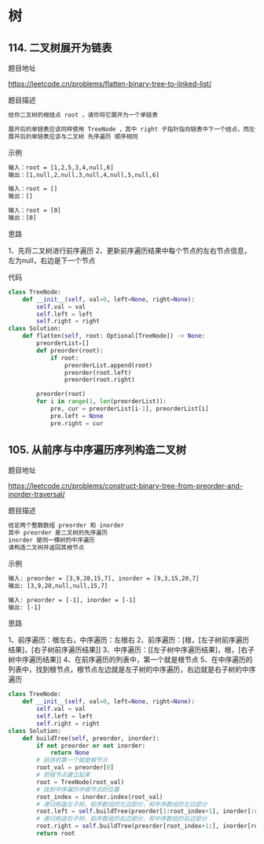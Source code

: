 # 树

## 114. 二叉树展开为链表

题目地址

https://leetcode.cn/problems/flatten-binary-tree-to-linked-list/

题目描述

```txt
给你二叉树的根结点 root ，请你将它展开为一个单链表

展开后的单链表应该同样使用 TreeNode ，其中 right 子指针指向链表中下一个结点，而左子指针始终为 null
展开后的单链表应该与二叉树 先序遍历 顺序相同
```

示例

```txt
输入：root = [1,2,5,3,4,null,6]
输出：[1,null,2,null,3,null,4,null,5,null,6]

输入：root = []
输出：[]

输入：root = [0]
输出：[0]
```

思路

1、先将二叉树进行前序遍历
2、更新前序遍历结果中每个节点的左右节点信息，左为null，右边是下一个节点

代码

```py
class TreeNode:
    def __init__(self, val=0, left=None, right=None):
        self.val = val
        self.left = left
        self.right = right
class Solution:
    def flatten(self, root: Optional[TreeNode]) -> None:
        preorderList=[]
        def preorder(root):
            if root:
                preorderList.append(root)
                preorder(root.left)
                preorder(root.right)

        preorder(root)
        for i in range(1, len(preorderList)):
            pre, cur = preorderList[i-1], preorderList[i]
            pre.left = None
            pre.right = cur
```

## 105. 从前序与中序遍历序列构造二叉树

题目地址

https://leetcode.cn/problems/construct-binary-tree-from-preorder-and-inorder-traversal/

题目描述

```txt
给定两个整数数组 preorder 和 inorder
其中 preorder 是二叉树的先序遍历
inorder 是同一棵树的中序遍历
请构造二叉树并返回其根节点
```

示例

```txt
输入: preorder = [3,9,20,15,7], inorder = [9,3,15,20,7]
输出: [3,9,20,null,null,15,7]

输入: preorder = [-1], inorder = [-1]
输出: [-1]
```

思路

1、前序遍历：根左右，中序遍历：左根右
2、前序遍历：[根，[左子树前序遍历结果]，[右子树前序遍历结果]]
3、中序遍历：[[左子树中序遍历结果]，根，[右子树中序遍历结果]]
4、在前序遍历的列表中，第一个就是根节点
5、在中序遍历的列表中，找到根节点，根节点左边就是左子树的中序遍历，右边就是右子树的中序遍历

```py
class TreeNode:
    def __init__(self, val=0, left=None, right=None):
        self.val = val
        self.left = left
        self.right = right
class Solution:
    def buildTree(self, preorder, inorder):
        if not preorder or not inorder:
            return None
        # 前序的第一个就是根节点
        root_val = preorder[0]
        # 把根节点建立起来
        root = TreeNode(root_val)
        # 找到中序遍历中根节点的位置
        root_index = inorder.index(root_val)
        # 递归构造左子树，前序数组的左边部分，和中序数组的左边部分
        root.left = self.buildTree(preorder[1:root_index+1], inorder[:root_index])
        # 递归构造右子树，前序数组的右边部分，和中序数组的右边部分
        root.right = self.buildTree(preorder[root_index+1:], inorder[root_index+1:])
        return root
```
